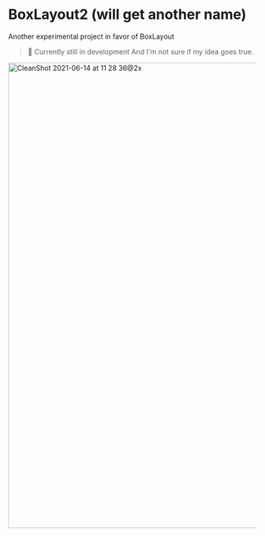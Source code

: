 # BoxLayout2 (will get another name)
Another experimental project in favor of BoxLayout

> 🧦 Currently still in development
> And I'm not sure if my idea goes true.


<img width="943" alt="CleanShot 2021-06-14 at 11 28 36@2x" src="https://user-images.githubusercontent.com/1888355/121831930-b8906980-cd03-11eb-80ce-3c4770aec61a.png">

